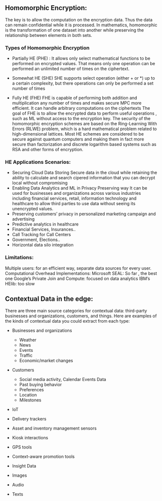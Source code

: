 ## Homomorphic Encryption:
The key is to allow the computation on the encryption data. Thus the data can remain confidential while it is processed. In mathematics, homomorphic is the transformation of one dataset into another while preserving the relationship between elements in both sets. 

### Types of Homomorphic Encryption
 - Partially HE (PHE) :
It allows only select mathematical functions to be performed on encrypted values. That means only one operation can be performed an unlimited number of times on the ciphertext.

- Somewhat HE (SHE)
SHE supports select operation (either + or *) up to a certain complexity, but there operations can only be performed a set number of times

- Fully HE (FHE)
FHE is capable of performing both addition and multiplication any number of times and makes secure MPC more efficient. It can handle arbitrary computations on the ciphertexts
The goal of FHE is to allow the encrypted data to perform useful operations , such as ML without access to the encryption key.
The security of the homomorphic encryption schemes are based on the Ring-Learning With Errors (RLWE) problem, which is a hard mathematical problem related to high-dimensional lattices. Most HE schemes are considered to be secure against quantum computers and making them in fact more secure than factorization and discrete logarithm based systems such as RSA and other forms of encryption.

### HE Applications Scenarios:
- Securing Cloud Data Storing
Secure data in the cloud while retaining the ability to calculate and search cipered information that you can decrypt local without compromising
- Enabling Data Analytics and ML in Privacy Preserving way
It can be used for businesses and organizations across various industries including financial services, retail, information technology and healthcare to allow third parties to use data without seeing its unencrypted values.
- Preserving customers’ privacy in personalized marketing campaign and advertising
- Predictive analytics in healthcare
- Financial Services, Insurances..
- Call Tracking for Call Centers
- Government, Elections..
- Horizontal data silo integration

### Limitations:
Multiple users: for an efficient way, separate data sources for every user.
Computational Overhead
Implementations: 
Microsoft SEAL: So far , the best one
Google’s Private Join and Compute: focused on data analytics
IBM’s HElib: too slow


## Contextual Data in the edge:

There are three main source categories for contextual data: third-party businesses and organizations, customers, and things. Here are examples of the kinds of contextual data you could extract from each type:

- Businesses and organizations
  - Weather
  - News
  - Events
  - Traffic
  - Economic/market changes
 
- Customers
  - Social media activity, Calendar Events Data
  - Past buying behavior
  - Preferences
  - Location
  - Milestones
 
 - IoT 
  - Delivery trackers
  - Asset and inventory management sensors
  - Kiosk interactions
  - GPS tools
  - Context-aware promotion tools
  
 - Insight Data
  - Images
  - Audio
  - Texts


